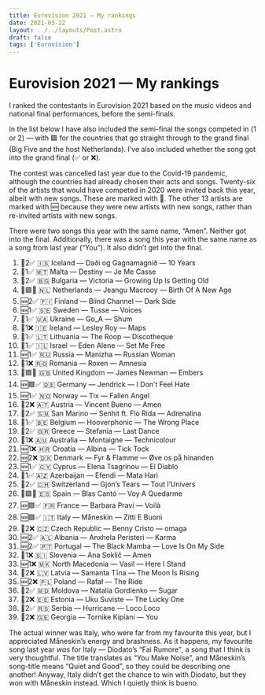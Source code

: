 ```yaml
---
title: Eurovision 2021 — My rankings
date: 2021-05-22
layout: ../../layouts/Post.astro
draft: false
tags: ['Eurovision']
---
```


# Eurovision 2021 — My rankings
I ranked the contestants in Eurovision 2021 based on the music videos and national final performances, before the semi-finals.

In the list below I have also included the semi-final the songs competed in (1️ or 2️) — with 🟩 for the countries that go straight through to the grand final (Big Five and the host Netherlands). I’ve also included whether the song got into the grand final (✅ or ❌).

The contest was cancelled last year due to the Covid-19 pandemic, although the countries had already chosen their acts and songs. Twenty-six of the artists that would have competed in 2020 were invited back this year, albeit with new songs. These are marked with 🔁. The other 13 artists are marked with 🆕 because they were new artists with new songs, rather than re-invited artists with new songs.

There were two songs this year with the same name, “Amen”. Neither got into the final. Additionally, there was a song this year with the same name as a song from last year (“You”). It also didn’t get into the final.

1. 🔁2️✅ 🇮🇸 Iceland — <span lang="is">Daði og Gagnamagnið</is> — <span lang="en">10 Years</span>
1. 🔁1️✅ 🇲🇹 Malta — Destiny — <span lang="fr">Je Me Casse</span>
1. 🔁2️✅ 🇧🇬 Bulgaria — Victoria — <span lang="en">Growing Up Is Getting Old</span>
1. 🔁🟩✅ 🇳🇱 Netherlands — Jeangu Macrooy — <span lang="en">Birth Of A New Age</span>
1. 🆕2️✅ 🇫🇮 Finland — Blind Channel — <span lang="en">Dark Side</span>
1. 🆕1️✅ 🇸🇪 Sweden — Tusse — <span lang="en">Voices</span>
1. 🔁1️✅ 🇺🇦 Ukraine — Go_A — <span lang="uk">Shum</span>
1. 🔁1️❌ 🇮🇪 Ireland — Lesley Roy — <span lang="en">Maps</span>
1. 🔁1️✅ 🇱🇹 Lithuania — The Roop — <span lang="en">Discotheque</span>
1. 🔁1️✅ 🇮🇱 Israel — Eden Alene — <span lang="en">Set Me Free</span>
1. 🆕1️✅ 🇷🇺 Russia — Manizha — <span lang="en">Russian Woman</span>
1. 🔁1️❌ 🇷🇴 Romania — Roxen — <span lang="en">Amnesia</span>
1. 🔁🟩✅ 🇬🇧 United Kingdom — James Newman — <span lang="en">Embers</span>
1. 🆕🟩✅ 🇩🇪 Germany — Jendrick — <span lang="en">I Don’t Feel Hate</span>
1. 🆕1️✅ 🇳🇴 Norway — Tix — <span lang="en">Fallen Angel</span>
1. 🔁2️❌ 🇦🇹 Austria — Vincent Bueno — <span lang="en">Amen</span>
1. 🔁2️✅ 🇸🇲 San Marino — Senhit ft. Flo Rida — <span lang="es">Adrenalina</span>
1. 🔁1️✅ 🇧🇪 Belgium — Hooverphonic — <span lang="en">The Wrong Place</span>
1. 🔁2️✅ 🇬🇷 Greece — Stefania — <span lang="en">Last Dance</span>
1. 🔁1️❌ 🇦🇺 Australia — Montaigne — <span lang="en">Technicolour</span>
1. 🆕1️❌ 🇭🇷 Croatia — Albina — <span lang="en">Tick Tock</span>
1. 🆕2️❌ 🇩🇰 Denmark — Fyr & Flamme — <span lang="da">Øve os på hinanden</span>
1. 🆕1️✅ 🇨🇾 Cyprus — Elena Tsagrinou — <span lang="es">El Diablo</span>
1. 🔁1️✅ 🇦🇿 Azerbaijan — Efendi — <span lang="en">Mata Hari</span>
1. 🔁2️✅ 🇨🇭 Switzerland — Gjon’s Tears — <span lang="fr">Tout l’Univers</span>
1. 🔁🟩✅ 🇪🇸 Spain — Blas Cantó — <span lang="es">Voy A Quedarme</span>
1. 🆕🟩✅ 🇫🇷 France — Barbara Pravi — <span lang="fr">Voilà</span>
1. 🆕🟩✅ 🇮🇹 Italy — Måneskin — <span lang="it">Zitti E Buoni</span>
1. 🔁2️❌ 🇨🇿 Czech Republic — Benny Cristo — <span lang="en">omaga</span>
1. 🆕2️✅ 🇦🇱 Albania — Anxhela Peristeri — <span lang="en">Karma</span>
1. 🆕2️✅ 🇵🇹 Portugal — The Black Mamba — <span lang="en">Love Is On My Side</span>
1. 🔁1️❌ 🇸🇮 Slovenia — Ana Soklič — <span lang="en">Amen</span>
1. 🆕1️❌ 🇲🇰 North Macedonia — Vasil — <span lang="en">Here I Stand</span>
1. 🔁2️❌ 🇱🇻 Latvia — Samanta Tīna — <span lang="en">The Moon Is Rising</span>
1. 🆕2️❌ 🇵🇱 Poland — Rafał — <span lang="en">The Ride</span>
1. 🔁2️✅ 🇲🇩 Moldova — Natalia Gordienko — <span lang="en">Sugar</span>
1. 🔁2️❌ 🇪🇪 Estonia — Uku Suviste — <span lang="en">The Lucky One</span>
1. 🔁2️✅ 🇷🇸 Serbia — Hurricane — <span lang="es">Loco Loco</span>
1. 🔁2️❌ 🇬🇪 Georgia — Tornike Kipiani — <span lang="en">You</span>

The actual winner was Italy, who were far from my favourite this year, but I appreciated Måneskin’s energy and brashness.
As it happens, my favourite song last year <em>was</em> for Italy — Diodato’s <span lang="it">“Fai Rumore”</span>, a song that I think is very thoughtful.
The title translates as “You Make Noise”, and Måneskin’s song-title means “Quiet and Good”, so they could be describing one another!
Anyway, Italy didn’t get the chance to win with Diodato, but they won with Måneskin instead.
Which I quietly think is <span lang="it">bueno</span>.
